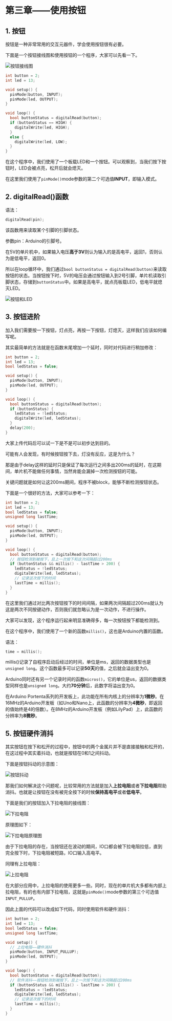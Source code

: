 # 第三章——使用按钮

## 1. 按钮

按钮是一种非常常用的交互元器件，学会使用按钮很有必要。

下面是一个按钮接线图和使用按钮的一个程序，大家可以先看一下。

![按钮接线图](Images/3-1.png)

```cpp
int button = 2;
int led = 13;

void setup() {
  pinMode(button, INPUT);
  pinMode(led, OUTPUT);
}

void loop() {
  bool buttonStatus = digitalRead(button);
  if (buttonStatus == HIGH) {
    digitalWrite(led, HIGH);
  }
  else {
    digitalWrite(led, LOW);
  }
}
```

在这个程序中，我们使用了一个板载LED和一个按钮。可以观察到，当我们按下按钮时，LED会被点亮，松开后就会熄灭。

在这里我们使用了`pinMode()`mode参数的第二个可选值**INPUT**，即输入模式。

## 2. digitalRead()函数

语法：

```cpp
digitalRead(pin);
```

该函数用来读取某个引脚的引脚状态。

参数pin：Arduino的引脚号。

在5V的单片机中，如果输入电压**高于3V**则认为输入的是高电平，返回1，否则认为是低电平，返回0。

所以在loop循环中，我们通过`bool buttonStatus = digitalRead(button)`来读取按钮的状态。当按钮按下时，5V的电压会通过按钮输入到2号引脚，单片机读取引脚状态，存储到`buttonStatus`中。如果是高电平，就点亮板载LED，低电平就熄灭LED。

![按钮和LED](Images/3-2.png)

## 3. 按钮进阶

加入我们需要按一下按钮，灯点亮，再按一下按钮，灯熄灭，这样我们应该如何编写呢。

其实最简单的方法就是在函数末尾增加一个延时，同时对代码进行稍加修改：

```cpp
int button = 2;
int led = 13;
bool ledStatus = false;

void setup() {
  pinMode(button, INPUT);
  pinMode(led, OUTPUT);
}

void loop() {
  bool buttonStatus = digitalRead(button);
  if (buttonStatus) {
    ledStatus = !ledStatus;
    digitalWrite(led, ledStatus);
  }
  delay(200);
}

```

大家上传代码后可以试一下是不是可以初步达到目的。

可能有人会发现，有时候按钮按下去，灯没有反应，这是为什么？

那是由于delay这样的延时只是保证了每次运行之间多出200ms的延时，在这期间，单片机不能做任何事情，当然肯能会漏掉一次检测按钮的可能。

关键问题就是如何让这200ms期间，程序不被block，能够不断检测按钮状态。

下面是一个很好的方法，大家可以参考一下：

```cpp
int button = 2;
int led = 13;
bool ledStatus = false;
unsigned long lastTime;

void setup() {
  pinMode(button, INPUT);
  pinMode(led, OUTPUT);
}

void loop() {
  bool buttonStatus = digitalRead(button);
  // 按钮检测到被按下，且上一次按下和这次间隔超过200ms
  if (buttonStatus && millis() - lastTime > 200) {
    ledStatus = !ledStatus;
    digitalWrite(led, ledStatus);
    // 记录这次按下的时间
    lastTime = millis();
  }
}
```

在这里我们通过对比两次按钮按下的时间间隔，如果两次间隔超过200ms就认为这是两次不同按键动作，否则我们就忽略认为是一次动作，不进行操作。

大家可以发现，这个程序运行起来明显准确得多，每一次按钮按下都能检测到。

在这个程序中，我们使用了一个新的函数`millis()`，这也是Arduino内置的函数。

语法：

```cpp
time = millis();
```

millis()记录了自程序启动后经过的时间，单位是ms，返回的数据类型也是`unsigned long`。这个函数最多可以记录**50天**的值，之后就会溢出变为0。

Arduino同时还有另一个记录时间的函数`micros()`，它的单位是us，返回的数据类型同样也是`unsigned long`。大约**70分钟**后，此数字将溢出变为0。

在Arduino Portenta系列的开发板上，此功能在所有内核上的分辨率为**1微秒**。在16MHz的Arduino开发板（如Uno和Nano上，此函数的分辨率为**4微秒**，即返回的值始终是4的倍数）。在8MHz的Arduino开发板（例如LilyPad）上，此函数的分辨率为**8微秒**。

## 5. 按钮硬件消抖

其实按钮在按下和松开的过程中，按钮中的两个金属片并不是直接接触和松开的，在这过程中其实着抖动，也就是按钮在0和1之间抖动。

下面是按钮抖动的示意图：

![按钮抖动](Images/3-3.png)

那我们如何解决这个问题呢，比较常用的方法就是加入**上拉电阻**或者**下拉电阻**帮助消抖。也就是让按钮在没有被完全按下的时候**保持高电平**或者**低电平**。

下面是我们的按钮加入下拉电阻的接线图：

![下拉电阻](Images/3-4.png)

原理图如下：

![下拉电阻原理图](Images/3-5.png)

由于下拉电阻的存在，当按钮还在波动的期间，IO口都会被下拉电阻拉低，直到完全按下时，下拉电阻被短路，IO口输入高电平。

同理有上拉电阻：

![上拉电阻](Images/3-6.png)

在大部分应用中，上拉电阻的使用更多一些。同时，现在的单片机大多都有内部上拉电阻，有的也有内部下拉电阻，这就是`pinMode()`mode参数的第三个可选值`INPUT_PULLUP`。

因此上面的代码可以改成如下代码，同时使用软件和硬件消抖：

```cpp
int button = 2;
int led = 13;
bool ledStatus = false;
unsigned long lastTime;

void setup() {
  // 上拉电阻——硬件消抖
  pinMode(button, INPUT_PULLUP);
  pinMode(led, OUTPUT);
}

void loop() {
  bool buttonStatus = digitalRead(button);
  // 软件消抖——按钮检测到被按下，且上一次按下和这次间隔超过200ms
  if (buttonStatus && millis() - lastTime > 200) {
    ledStatus = !ledStatus;
    digitalWrite(led, ledStatus);
    // 记录这次按下的时间
    lastTime = millis();
  }
}
```
